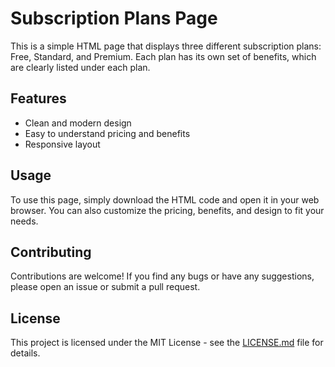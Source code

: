 # Subscription Plans Page

This is a simple HTML page that displays three different subscription plans: Free, Standard, and Premium. Each plan has its own set of benefits, which are clearly listed under each plan.

## Features

- Clean and modern design
- Easy to understand pricing and benefits
- Responsive layout

## Usage

To use this page, simply download the HTML code and open it in your web browser. You can also customize the pricing, benefits, and design to fit your needs.


## Contributing

Contributions are welcome! If you find any bugs or have any suggestions, please open an issue or submit a pull request.

## License

This project is licensed under the MIT License - see the [LICENSE.md](LICENSE.md) file for details.